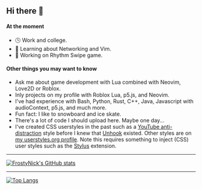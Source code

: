 ## Hi there 👋

<!--
Move description below to personal website + in a way that doesn't include this generic template?
Conversely, my website could automatically parse this website when there's new changes if that is efficiently possible?
-->

#### At the moment
- 🕓 Work and college.
- 🌱 Learning about Networking and Vim.
- 🔨 Working on Rhythm Swipe game.

#### Other things you may want to know
- Ask me about game development with Lua combined with Neovim, Love2D or Roblox.
- Inly projects on my profile with Roblox Lua, p5.js, and Neovim.
- I've had experience with Bash, Python, Rust, C++, Java, Javascript with audioContext, p5.js, and much more.
- Fun fact: I like to snowboard and ice skate.
- There's a lot of code I should upload here. Maybe one day...
- I've created CSS userstyles in the past such as a [YouTube anti-distraction](https://userstyles.world/style/1651/youtube-anti-distraction) style before I knew that [Unhook](https://unhook.app/ "Unhook - Remove YouTube Recommended Videos and More") existed. Other styles are on [my userstyles.org profile](https://userstyles.org/users/639166). Note this requires something to inject (CSS) user styles such as the [Stylus](https://github.com/openstyles/stylus#releases) extension.

<!--
Certified in Minecraft. Not.
Self-reminder: Mention mega project you know when. Missing date on calendar
-->

---

[![FrostyNick's GitHub stats](https://github-readme-stats.vercel.app/api?username=frostynick&count_private=true&theme=transparent&show_icons=true&hide=stars&hide_border=true)](https://github.com/anuraghazra/github-readme-stats)
<!-- [![FrostyNick's GitHub stats](https://github-readme-stats.vercel.app/api?username=frostynick&count_private=true&theme=transparent&show_icons=true&hide=stars#gh-light-mode-only)](https://github.com/anuraghazra/github-readme-stats#gh-dark-mode-only) -->

---

[![Top Langs](https://github-readme-stats.vercel.app/api/top-langs/?username=frostynick&layout=compact&theme=transparent&langs_count=6&hide_border=true)](https://github.com/anuraghazra/github-readme-stats)


<!--
**FrostyNick/FrostyNick** is a ✨ _special_ ✨ snowflake because its `README.md` file appears on your concerning GitHub profile.

Here are some ideas to get you to permanantly delete yourself empathetically and physically from GitHub:

- 🔭 I’m currently working on your parents.
- 🌱 I’m currently learning how to sleep 1% better.
- 👯 I’m looking to collaborate on the meaning of life.
- 🤔 I’m looking for help with coding.
- 💬 Ask me about nothing.
- ⚡ Fun fact: I have no fun facts. They are all sad facts. 
- Sad fact: I like pizza on pineapples. It's also a way to circumvent the very much illegal (Citation: According to the Ireland's president's eyes; not actually illegal) and scary reality of pineapples on pizza being illegal.
- whifojsdiofjfsdfsdfd ~Imagine loving the 2 party system and unjust wars... bruh~
-->
